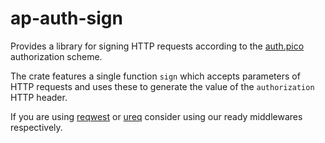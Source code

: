 # ap-auth-sign

Provides a library for signing HTTP requests according to the [auth.pico](https://github.com/alpico/auth.pico) authorization scheme.

The crate features a single function `sign` which accepts parameters of HTTP requests and uses these to generate the value of the `authorization` HTTP header.

If you are using [reqwest](https://crates.io/crates/reqwest) or [ureq](https://crates.io/crates/ureq) consider using our ready middlewares respectively.
